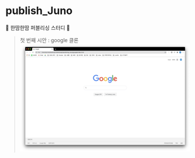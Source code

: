 # publish_Juno

🧶 한땀한땀 퍼블리싱 스터디 🧶   
   
> 첫 번째 시안 : google 클론   
![screenshot](./google/imgs/screenshot.png)
